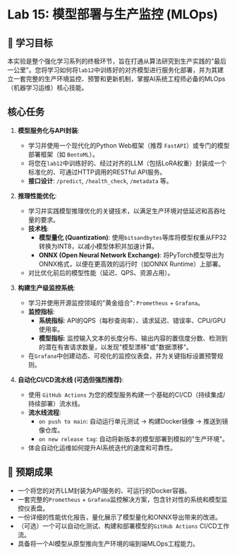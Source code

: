 # Lab 15: 模型部署与生产监控 (MLOps)

## 🎯 学习目标

本实验是整个强化学习系列的终极环节，旨在打通从算法研究到生产实践的"最后一公里"。您将学习如何将`lab12`中训练好的对齐模型进行服务化部署，并为其建立一套完整的生产环境监控、预警和更新机制，掌握AI系统工程师必备的MLOps（机器学习运维）核心技能。

## 核心任务

1.  **模型服务化与API封装**:
    - 学习并使用一个现代化的Python Web框架（推荐 `FastAPI`）或专门的模型部署框架（如 `BentoML`）。
    - 将您在`lab12`中训练好的、经过对齐的LLM（包括LoRA权重）封装成一个标准化的、可通过HTTP调用的RESTful API服务。
    - **接口设计**: `/predict`, `/health_check`, `/metadata` 等。

2.  **推理性能优化**:
    - 学习并实践模型推理优化的关键技术，以满足生产环境对低延迟和高吞吐量的要求。
    - **技术栈**:
        - **模型量化 (Quantization)**: 使用`bitsandbytes`等库将模型权重从FP32转换为INT8，以减小模型体积并加速计算。
        - **ONNX (Open Neural Network Exchange)**: 将PyTorch模型导出为ONNX格式，以便在更高效的运行时（如ONNX Runtime）上部署。
    - 对比优化前后的模型性能（延迟、QPS、资源占用）。

3.  **构建生产级监控系统**:
    - 学习并使用开源监控领域的"黄金组合": `Prometheus` + `Grafana`。
    - **监控指标**:
        - **系统指标**: API的QPS（每秒查询率）、请求延迟、错误率、CPU/GPU使用率。
        - **模型指标**: 监控输入文本的长度分布、输出内容的置信度分数、检测到的潜在有害请求数量，以发现"模型漂移"或"数据漂移"。
    - 在`Grafana`中创建动态、可视化的监控仪表盘，并为关键指标设置预警规则。

4.  **自动化CI/CD流水线 (可选但强烈推荐)**:
    - 使用 `GitHub Actions` 为您的模型服务构建一个基础的CI/CD（持续集成/持续部署）流水线。
    - **流水线流程**:
        - `on push to main`: 自动运行单元测试 -> 构建Docker镜像 -> 推送到镜像仓库。
        - `on new release tag`: 自动将新版本的模型部署到模拟的"生产环境"。
    - 体会自动化运维如何提升AI系统迭代的速度和可靠性。

## 📝 预期成果

- 一个将您的对齐LLM封装为API服务的、可运行的Docker容器。
- 一套完整的`Prometheus` + `Grafana`监控解决方案，包含针对性的系统和模型监控仪表盘。
- 一份详细的性能优化报告，量化展示了模型量化和ONNX导出带来的改进。
- （可选）一个可以自动化测试、构建和部署模型的`GitHub Actions` CI/CD工作流。
- 具备将一个AI模型从原型推向生产环境的端到端MLOps工程能力。 